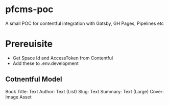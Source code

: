 # pfcms-poc
A small POC for contentful integration with Gatsby, GH Pages, Pipelines etc


# Prereuisite

* Get Space Id and AccessToken from Contentful
* Add these to .env.development


## Cotnentful Model

Book
    Title: Text
    Author: Text (List)
    Slug: Text
    Summary: Text (Large)
    Cover: Image Asset

